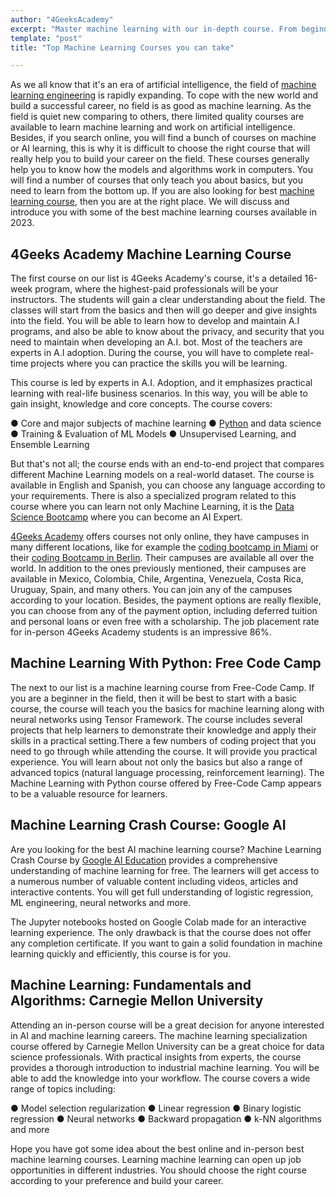 ```yaml
---
author: "4GeeksAcademy"
excerpt: "Master machine learning with our in-depth course. From beginner to advanced, sharpen your skills and stay ahead of the curve. Enroll today!"
template: "post"
title: "Top Machine Learning Courses you can take"

---
```


As we all know that it's an era of artificial intelligence, the field of [machine learning engineering](https://4geeksacademy.com/us/machine-learning-engineer/machine-learning-engineer) is rapidly expanding. To cope with the new world and build a successful career, no field is as good as machine learning. As the field is quiet new comparing to others, there limited quality courses are available to learn machine learning and work on artificial intelligence. Besides, if you search online, you will find a bunch of courses on machine or AI learning, this is why it is difficult to choose the right course that will really help you to build your career on the field. These courses generally help you to know how the models and algorithms work in computers. You will find a number of courses that only teach you about basics, but you need to learn from the bottom up. If you are also looking for best [machine learning course](https://4geeksacademy.com/us/coding-bootcamps/machine-learning-engineering), then you are at the right place. We will discuss and introduce you with some of the best machine learning courses available in 2023. 

## 4Geeks Academy Machine Learning Course 

The first course on our list is 4Geeks Academy's  course, it's a detailed 16-week program, where the highest-paid professionals will be your instructors. The students will gain a clear understanding about the field. The classes will start from the basics and then will go deeper and give insights into the field. You will be able to learn how to develop and maintain A.I programs, and also be able to know about the privacy, and security that you need to maintain when developing an A.I. bot. Most of the teachers are experts in A.I adoption. During the course, you will have to complete real-time projects where you can practice the skills you will be learning.

This course is led by experts in A.I. Adoption, and it emphasizes practical learning with real-life business scenarios. In this way, you will be able to gain insight, knowledge and core concepts.  The course covers:

●	Core and major subjects of machine learning 
●	[Python](https://4geeks.com/technology/python) and data science 
●	Training & Evaluation of ML Models
●	Unsupervised Learning, and Ensemble Learning

But that's not all; the course ends with an end-to-end project that compares different Machine Learning models on a real-world dataset. The course is available in English and Spanish, you can choose any language according to your requirements. There is also a specialized program related to this course where you can learn not only Machine Learning, it is the [Data Science Bootcamp](https://4geeksacademy.com/us/coding-bootcamps/datascience-machine-learning) where you can become an AI Expert.

[4Geeks Academy](https://4geeksacademy.com/us/index) offers courses not only online, they have campuses in many different locations, like for example the [coding bootcamp in Miami](https://4geeksacademy.com/us/coding-campus/coding-bootcamp-miami) or their [coding Bootcamp in Berlin](https://4geeksacademy.com/us/coding-campus/coding-bootcamp-berlin-germany). Their campuses are available all over the world. In addition to the ones previously mentioned, their campuses are available in Mexico, Colombia, Chile, Argentina, Venezuela, Costa Rica, Uruguay, Spain, and many others. You can join any of the campuses according to your location. Besides, the payment options are really flexible, you can choose from any of the payment option, including deferred tuition and personal loans or even free with a scholarship. The job placement rate for in-person 4Geeks Academy students is an impressive 86%.

## Machine Learning With Python: Free Code Camp

The next to our list is a machine learning course from Free-Code Camp. If you are a beginner in the field, then it will be best to start with a basic course, the course will teach you the basics for machine learning along with neural networks using Tensor Framework.  The course includes several projects that help learners to demonstrate their knowledge and apply their skills in a practical setting.There a few numbers of coding project that you need to go through while attending the course. It will provide you practical experience. You will learn about not only the basics but also a range of advanced topics (natural language processing, reinforcement learning). The Machine Learning with Python course offered by Free-Code Camp appears to be a valuable resource for learners.

## Machine Learning Crash Course: Google AI

Are you looking for the best AI machine learning course? Machine Learning Crash Course by [Google AI Education](https://ai.google/education/) provides a comprehensive understanding of machine learning for free. The learners will get access to a numerous number of valuable content including videos, articles and interactive contents. You will get full understanding of logistic regression, ML engineering, neural networks and more. 

The Jupyter notebooks hosted on Google Colab made for an interactive learning experience. The only drawback is that the course does not offer any completion certificate. If you want to gain a solid foundation in machine learning quickly and efficiently, this course is for you.

## Machine Learning: Fundamentals and Algorithms: Carnegie Mellon University

Attending an in-person course will be a great decision for anyone interested in AI and machine learning careers. The machine learning specialization course offered by Carnegie Mellon University can be a great choice for data science professionals. With practical insights from experts, the course provides a thorough introduction to industrial machine learning. You will be able to add the knowledge into your workflow. The course covers a wide range of topics including:

●	Model selection regularization
●	Linear regression
●	Binary logistic regression
●	Neural networks
●	Backward propagation
●	k-NN algorithms and more 

Hope you have got some idea about the best online and in-person best machine learning courses. Learning machine learning can open up job opportunities in different industries. You should choose the right course according to your preference and build your career.

<call-to-action button_text="Enroll now" button_link="https://4geeksacademy.com/us/coding-bootcamps/machine-learning-engineering" background="rgba(0, 151, 205, 0.15)" title="Become a Machine Learning Engineer" text="Join  a Machine Learning Engineer bootcamp and become one of the highest paid professionals"></call-to-action>